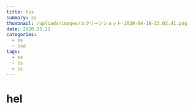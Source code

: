 ```yaml
---
title: hss
summary: ss
thumbnail: /uploads/images/スクリーンショット-2020-04-18-23.02.41.png
date: 2020.05.23
categories:
  - ss
  - ssa
tags:
  - ss
  - ss
  - ss
---
```

# hel